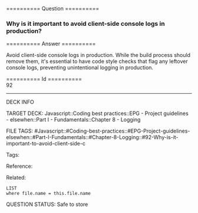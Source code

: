 ========== Question ==========  

### Why is it important to avoid client-side console logs in production?  

========== Answer ==========  

Avoid client-side console logs in production. While the build process should remove them, it's essential to have code style checks that flag any leftover console logs, preventing unintentional logging in production.

========== Id ==========  
92

---

DECK INFO

TARGET DECK: Javascript::Coding best practices::EPG - Project guidelines - elsewhen::Part I - Fundamentals::Chapter 8 - Logging

FILE TAGS: #Javascript::#Coding-best-practices::#EPG-Project-guidelines-elsewhen::#Part-I-Fundamentals::#Chapter-8-Logging::#92-Why-is-it-important-to-avoid-client-side-c

Tags:

Reference:

Related:

```dataview
LIST
where file.name = this.file.name
```

QUESTION STATUS: Safe to store
